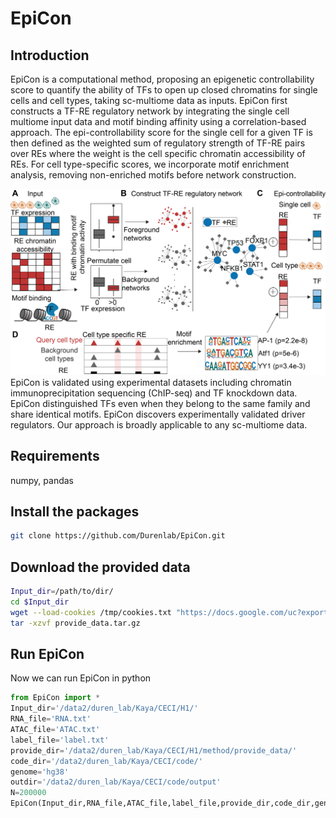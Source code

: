 # EpiCon
## Introduction
EpiCon is a computational method, proposing an epigenetic controllability score to quantify the ability of TFs to open up closed chromatins for single cells and cell types, taking sc-multiome data as inputs. EpiCon first constructs a TF-RE regulatory network by integrating the single cell multiome input data and motif binding affinity using a correlation-based approach. The epi-controllability score for the single cell for a given TF is then defined as the weighted sum of regulatory strength of TF-RE pairs over REs where the weight is the cell specific chromatin accessibility of REs. For cell type-specific scores, we incorporate motif enrichment analysis, removing non-enriched motifs before network construction.
<div style="text-align: right">
  <img src="Fig1_small.png" alt="Image" width="600">
</div>
EpiCon is validated using experimental datasets including chromatin immunoprecipitation sequencing (ChIP-seq) and TF knockdown data. EpiCon distinguished TFs even when they belong to the same family and share identical motifs. EpiCon discovers experimentally validated driver regulators. Our approach is broadly applicable to any sc-multiome data.

## Requirements
numpy, pandas
## Install the packages
```sh
git clone https://github.com/Durenlab/EpiCon.git
```
## Download the provided data
```sh
Input_dir=/path/to/dir/
cd $Input_dir
wget --load-cookies /tmp/cookies.txt "https://docs.google.com/uc?export=download&confirm=$(wget --quiet --save-cookies /tmp/cookies.txt --keep-session-cookies --no-check-certificate 'https://docs.google.com/uc?export=download&id=1GJkUCGEcjYNacPQvADeYl3uO63_9OA33' -O- | sed -rn 's/.*confirm=([0-9A-Za-z_]+).*/\1\n/p')&id=1GJkUCGEcjYNacPQvADeYl3uO63_9OA33" -O provide_data.tar.gz && rm -rf /tmp/cookies.txt
tar -xzvf provide_data.tar.gz
```
## Run EpiCon 
Now we can run EpiCon in python
```python
from EpiCon import *
Input_dir='/data2/duren_lab/Kaya/CECI/H1/'
RNA_file='RNA.txt'
ATAC_file='ATAC.txt'
label_file='label.txt'
provide_dir='/data2/duren_lab/Kaya/CECI/H1/method/provide_data/'
code_dir='/data2/duren_lab/Kaya/CECI/code/'
genome='hg38'
outdir='/data2/duren_lab/Kaya/CECI/code/output'
N=200000
EpiCon(Input_dir,RNA_file,ATAC_file,label_file,provide_dir,code_dir,genome,outdir,N)
```


